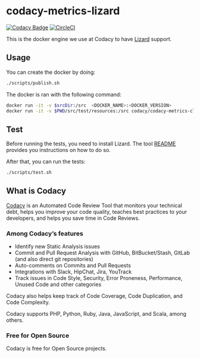 # codacy-metrics-lizard

[![Codacy Badge](https://api.codacy.com/project/badge/Grade/9e4c1f4395ac4ffa962793398aea39fe)](https://www.codacy.com/app/Codacy/codacy-metrics-lizard?utm_source=github.com&amp;utm_medium=referral&amp;utm_content=codacy/codacy-metrics-lizard&amp;utm_campaign=Badge_Grade)
[![CircleCI](https://circleci.com/gh/codacy/codacy-metrics-lizard.svg?style=svg)](https://circleci.com/gh/codacy/codacy-metrics-lizard)

This is the docker engine we use at Codacy to have [Lizard](https://github.com/terryyin/lizard) support.

## Usage

You can create the docker by doing:

```bash
./scripts/publish.sh
```

The docker is ran with the following command:

```bash
docker run -it -v $srcDir:/src  <DOCKER_NAME>:<DOCKER_VERSION>
docker run -it -v $PWD/src/test/resources:/src codacy/codacy-metrics-cloc:latest
```

## Test

Before running the tests, you need to install Lizard. The tool [README](https://github.com/terryyin/lizard/blob/master/README.rst) provides you instructions on how to do so.

After that, you can run the tests:

```bash
./scripts/test.sh
```

## What is Codacy

[Codacy](https://www.codacy.com/) is an Automated Code Review Tool that monitors your technical debt, helps you improve your code quality, teaches best practices to your developers, and helps you save time in Code Reviews.

### Among Codacy’s features

- Identify new Static Analysis issues
- Commit and Pull Request Analysis with GitHub, BitBucket/Stash, GitLab (and also direct git repositories)
- Auto-comments on Commits and Pull Requests
- Integrations with Slack, HipChat, Jira, YouTrack
- Track issues in Code Style, Security, Error Proneness, Performance, Unused Code and other categories

Codacy also helps keep track of Code Coverage, Code Duplication, and Code Complexity.

Codacy supports PHP, Python, Ruby, Java, JavaScript, and Scala, among others.

### Free for Open Source

Codacy is free for Open Source projects.